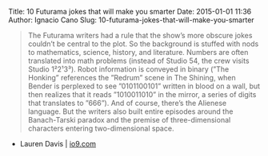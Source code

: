 Title: 10 Futurama jokes that will make you smarter
Date: 2015-01-01 11:36
Author: Ignacio Cano
Slug: 10-futurama-jokes-that-will-make-you-smarter

> The Futurama writers had a rule that the show’s more obscure jokes
> couldn’t be central to the plot. So the background is stuffed with
> nods to mathematics, science, history, and literature. Numbers are
> often translated into math problems (instead of Studio 54, the crew
> visits Studio 1²2¹3³). Robot information is conveyed in binary (”The
> Honking” references the ”Redrum” scene in The Shining, when Bender is
> perplexed to see ”0101100101” written in blood on a wall, but then
> realizes that it reads ”1010011010” in the mirror, a series of digits
> that translates to ”666”). And of course, there’s the Alienese
> language. But the writers also built entire episodes around the
> Banach-Tarski paradox and the premise of three-dimensional characters
> entering two-dimensional space.

- Lauren Davis | [io9.com][]

  [io9.com]: http://io9.com/10-futurama-jokes-that-will-make-you-smarter-1676659998
    "10 Futurama jokes that will make you smarter"

